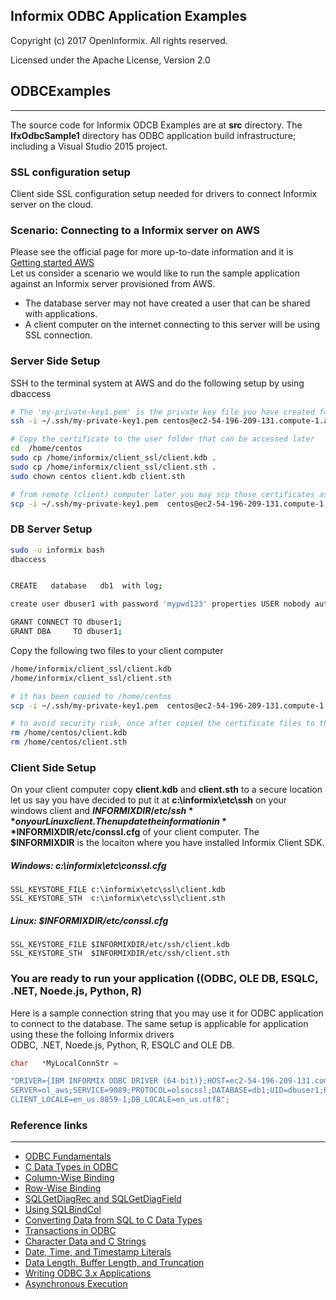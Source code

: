 ## Informix ODBC Application Examples
Copyright (c) 2017 OpenInformix. All rights reserved.

Licensed under the Apache License, Version 2.0

## ODBCExamples
---------------
The source code for Informix ODCB Examples are at **src** directory. The **IfxOdbcSample1** directory has ODBC application build infrastructure; including a Visual Studio 2015 project.


### SSL configuration setup
Client side SSL configuration setup needed for drivers to connect Informix server on the cloud. 

### Scenario: Connecting to a Informix server on AWS

Please see the official page for more up-to-date information and it is [Getting started AWS](https://www.hcltech.com/products-and-platforms/informix/informix-AWS/getting-started)   
Let us consider a scenario we would like to run the sample application against an Informix server provisioned from AWS.  

- The database server may not have created a user that can be shared with applications.
- A client computer on the internet connecting to this server will be using SSL connection.


### Server Side Setup
SSH to the terminal system at AWS and do the following setup by using dbaccess
```bash
# The 'my-private-key1.pem' is the private key file you have created for your AWS
ssh -i ~/.ssh/my-private-key1.pem centos@ec2-54-196-209-131.compute-1.amazonaws.com

# Copy the certificate to the user folder that can be accessed later 
cd  /home/centos
sudo cp /home/informix/client_ssl/client.kdb .
sudo cp /home/informix/client_ssl/client.sth .
sudo chown centos client.kdb client.sth

# from remote (client) computer later you may scp those certificates as centos user
scp -i ~/.ssh/my-private-key1.pem  centos@ec2-54-196-209-131.compute-1.amazonaws.com:/home/centos/client.* .
```

### DB Server Setup
```bash
sudo -u informix bash
dbaccess 


CREATE   database   db1  with log;

create user dbuser1 with password 'mypwd123' properties USER nobody authorization (DBSA);

GRANT CONNECT TO dbuser1;
GRANT DBA     TO dbuser1;
```

Copy the following two files to your client computer
```bash
/home/informix/client_ssl/client.kdb
/home/informix/client_ssl/client.sth

# it has been copied to /home/centos
scp -i ~/.ssh/my-private-key1.pem  centos@ec2-54-196-209-131.compute-1.amazonaws.com:/home/centos/client.* .

# to avoid security risk, once after copied the certificate files to the client computer, you may delete 
rm /home/centos/client.kdb
rm /home/centos/client.sth
```


### Client Side Setup
On your client computer copy **client.kdb** and **client.sth** to a secure location   
let us say you have decided to put it at **c:\informix\etc\ssh** on your windows client and **$INFORMIXDIR/etc/ssh** on your Linux client. Then update the information in **$INFORMIXDIR/etc/conssl.cfg** of your client computer. The **$INFORMIXDIR** is the locaiton where you have installed Informix Client SDK.

##### Windows: c:\informix\etc\conssl.cfg
```
SSL_KEYSTORE_FILE c:\informix\etc\ssl\client.kdb
SSL_KEYSTORE_STH  c:\informix\etc\ssl\client.sth
```


##### Linux: $INFORMIXDIR/etc/conssl.cfg
```
SSL_KEYSTORE_FILE $INFORMIXDIR/etc/ssh/client.kdb
SSL_KEYSTORE_STH  $INFORMIXDIR/etc/ssh/client.sth
```


### You are ready to run your application ((ODBC, OLE DB, ESQLC, .NET, Noede.js, Python, R)
Here is a sample connection string that you may use it for ODBC application to connect to the database. The same setup is applicable for application using these the folloing Informix drivers   
ODBC, .NET, Noede.js, Python, R, ESQLC and OLE DB.

```C
char   *MyLocalConnStr = 

"DRIVER={IBM INFORMIX ODBC DRIVER (64-bit)};HOST=ec2-54-196-209-131.compute-1.amazonaws.com;\
SERVER=ol_aws;SERVICE=9089;PROTOCOL=olsocssl;DATABASE=db1;UID=dbuser1;PWD=mypwd123;\
CLIENT_LOCALE=en_us.8859-1;DB_LOCALE=en_us.utf8";
```



### Reference links
-------------------
* [ODBC Fundamentals](https://docs.microsoft.com/en-us/sql/odbc/reference/develop-app/odbc-fundamentals)
* [C Data Types in ODBC](https://docs.microsoft.com/en-us/sql/odbc/reference/develop-app/c-data-types-in-odbc)
* [Column-Wise Binding](https://docs.microsoft.com/en-us/sql/odbc/reference/develop-app/column-wise-binding)
* [Row-Wise Binding](https://docs.microsoft.com/en-us/sql/odbc/reference/develop-app/row-wise-binding)
* [SQLGetDiagRec and SQLGetDiagField](https://docs.microsoft.com/en-us/sql/odbc/reference/develop-app/using-sqlgetdiagrec-and-sqlgetdiagfield)
* [Using SQLBindCol](https://docs.microsoft.com/en-us/sql/odbc/reference/develop-app/using-sqlbindcol)
* [Converting Data from SQL to C Data Types](https://docs.microsoft.com/en-us/sql/odbc/reference/appendixes/converting-data-from-sql-to-c-data-types)
* [Transactions in ODBC](https://docs.microsoft.com/en-us/sql/odbc/reference/develop-app/transactions-in-odbc-odbc)
* [Character Data and C Strings](https://docs.microsoft.com/en-us/sql/odbc/reference/develop-app/character-data-and-c-strings)
* [Date, Time, and Timestamp Literals](https://docs.microsoft.com/en-us/sql/odbc/reference/develop-app/date-time-and-timestamp-literals)
* [Data Length, Buffer Length, and Truncation](https://docs.microsoft.com/en-us/sql/odbc/reference/develop-app/data-length-buffer-length-and-truncation)
* [Writing ODBC 3.x Applications](https://docs.microsoft.com/en-us/sql/odbc/reference/develop-app/writing-odbc-3-x-applications)
* [Asynchronous Execution](https://docs.microsoft.com/en-us/sql/odbc/reference/develop-app/asynchronous-execution)


